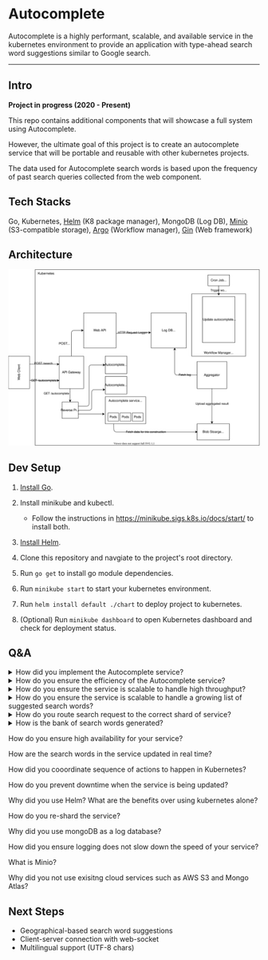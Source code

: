 # Autocomplete

Autocomplete is a highly performant, scalable, and available service in the kubernetes environment to provide an application with type-ahead search word suggestions similar to Google search.

---

## Intro

**Project in progress (2020 - Present)**

This repo contains additional components that will showcase a full system using Autocomplete.

However, the ultimate goal of this project is to create an autocomplete service that will be portable and reusable with other kubernetes projects.

The data used for Autocomplete search words is based upon the frequency of past search queries collected from the web component.

## Tech Stacks

Go, Kubernetes, [Helm](https://helm.sh/) (K8 package manager), MongoDB (Log DB), [Minio](https://min.io/) (S3-compatible storage), [Argo](https://argoproj.github.io/) (Workflow manager), [Gin](https://github.com/gin-gonic/gin) (Web framework)

## Architecture

<div align="center">
<img src="https://github.com/by12380/Autocomplete/blob/master/docs/images/autocomplete-architecture.svg" width="900px">
</div>

## Dev Setup

1. [Install Go](https://golang.org/doc/install).

2. Install minikube and kubectl.
    - Follow the instructions in https://minikube.sigs.k8s.io/docs/start/ to install both.

3. [Install Helm](https://helm.sh/docs/intro/install/).

4. Clone this repository and navgiate to the project's root directory.

5. Run `go get` to install go module dependencies.

6. Run `minikube start` to start your kubernetes environment.

7. Run `helm install default ./chart` to deploy project to kubernetes.

8. (Optional) Run `minikube dashboard` to open Kubernetes dashboard and check for deployment status.


## Q&A

<details>
  <summary>How did you implement the Autocomplete service?</summary>
  
  ### Q: How did you implement the Autocomplete service?

  Trie was used as the data structure behind the Autocomplete service.
  
  ---
</details>

<details>
  <summary>How do you ensure the efficiency of the Autocomplete service?</summary>

  ### Q: How do you ensure the efficiency of the Autocomplete service?
  
  #### Answer:
  Since searching for all words matching a prefix in a trie has a time complexity of O(n), n being the number of nodes in the trie, the performace will suffer as the size of the trie grows.
  
  To ensure the efficiency of search, we modified the trie to store top K results at each node for its corresponding prefix.
  
  This will increase the space complexity to O(nk), where k is the number of top results we store.
  
  This will reduce the time complexity for searching words for a given prefix to O(1), and total time complexity for search operation would be reduced to O(l), where l is the length of the prefix (input keyword).
  
  A sacrifice of increased space for better time complexiity is a worth it tradeoff.
  
  ---
</div>
</details>

<details>
  <summary>How do you ensure the service is scalable to handle high throughput?</summary>

  ### Q: How do you ensure the service is scalable to handle high throughput?

  #### Answer:
  Since the Autocomplete service is read only, we can easily create replicas of the service to handle more request load.
  
  We can utilize the autoscaling feature that is supported by kubernetes natively.
  
  ---
</details>


<details>
  <summary>How do you ensure the service is scalable to handle a growing list of suggested search words?</summary>

  ### Q: How do you ensure the service is scalable to handle a growing list of suggested search words?

  #### Answer:
  As the size of the trie grows (growing list of suggested search words in our bank), it will eventually hit the memory limit for each pod instances within the service.
  
  To avoid holding all suggested search words in one app instance, we can split the search word data by the first letter alphabetically into groups, ex ([A-I], [J-R], [S-Z]).
  
  Thankfully, with the help of Helm templates, we can easily and dynamically create kubernetes resource by updating the configuration files used by Helm.
  
  ---
</details>

<details>
  <summary>How do you route search request to the correct shard of service?</summary>

  ### Q: How do you route search request to the correct shard of service?

  #### Answer:
  We placed a reverse proxy behind the autocomplete endpoints in our api gateway service. The reverse proxy will determine which shard of the autocomplete service to relay the request to by looking at which alphabet range the the first letter of the user's request query falls into. Since the api gateway is auto-scalable, it will not be a bottleneck to our autocomplete service.
  
  ---
</details>

<details>
  <summary>How is the bank of search words generated?</summary>

  ### Q: How is the bank of search words generated?

  #### Answer:
  When users make search requests (not request for autocomplete suggestions) to the web component, the requests are continously loggeed to the log DB. A cron job will then trigger our "update autocompelete service" workflow. This workflow is defined and made possible to run in a kubernetes environment by Argo Workfkow, and we defined the workflow as such:

  1. Trigger aggregator service:
    The aggregator service will read from our log DB and count the frequency of past search queries. This frequency data will then be uploaded as a file to our blob stoarge once the computation is complete. A successful operation of this step will trigger the next step.
  2. Trigger a re-deploy on our autocomplete service.
    When the autocomplete service is redeployed, the initiation of the servicee will first pull the frequency data from the blob storage and use it as the basis for constructing our trie.
  
  We used frequency of past search quries as both the dictionary of words used to populate our trie as well as the ranking for our top-K-result feature. However, the aggregator logic can be define in anyway we needed.

  ---
</details>

How do you ensure high availability for your service?

How are the search words in the service updated in real time?

How did you cooordinate sequence of actions to happen in Kubernetes?

How do you prevent downtime when the service is being updated?

Why did you use Helm? What are the benefits over using kubernetes alone?

How do you re-shard the service?

Why did you use mongoDB as a log database?

How did you ensure logging does not slow down the speed of your service?

What is Minio?

Why did you not use exisitng cloud services such as AWS S3 and Mongo Atlas?

## Next Steps

- Geographical-based search word suggestions
- Client-server connection with web-socket
- Multilingual support (UTF-8 chars)
